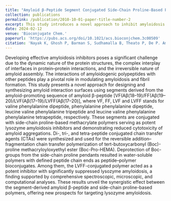 ```yaml
---
title: "Amyloid β‑Peptide Segment Conjugated Side-Chain Proline-Based Polymersas Potent Inhibitors in Lysozyme Amyloidosis"
collection: publications
permalink: /publication/2010-10-01-paper-title-number-2
excerpt: This study introduces a novel approach to inhibit amyloidosis using peptides derived from the amyloid-promoting sequence of amyloid β-peptide, conjugated with side-chain proline-based methacrylate polymers. These conjugates effectively inhibit lysozyme amyloidosis and reduce cytotoxicity of amyloid aggregations. Synthesized di-, tri-, and tetra-peptide conjugated chain transfer agents (CTAs) were used to polymerize Boc-proline methacryloyloxyethyl ester, resulting in water-soluble polymers with defined peptide chain ends. Among these, the LVFF-conjugated polymer demonstrated potent inhibition of lysozyme amyloidosis, supported by spectroscopic, microscopic, and computational analyses. This study highlights the potential of combining segment-derived amyloid β-peptide sequences with side-chain proline-based polymers for targeting amyloidosis.
date: 2024-02-12
venue: 'Bioconjugate Chem.'
paperurl: 'https://pubs.acs.org/doi/10.1021/acs.bioconjchem.3c00509'
citation: 'Nayak K, Ghosh P, Barman S, Sudhamalla B, Theato P, De P. Amyloid β-Peptide Segment Conjugated SideChain Proline-Based Polymers as Potent Inhibitors in Lysozyme Amyloidosis. Bioconjugate Chemistry. 2024 Feb 12.'
---
```


Developing effective amyloidosis inhibitors poses a significant challenge due to the dynamic nature of the protein structures, the complex interplay of interfaces in protein–protein interactions, and the irreversible nature of amyloid assembly. The interactions of amyloidogenic polypeptides with other peptides play a pivotal role in modulating amyloidosis and fibril formation. This study presents a novel approach for designing and synthesizing amyloid interaction surfaces using segments derived from the amyloid-promoting sequence of amyloid β-peptide [VF(Aβ(18–19)/FF(Aβ(19–20)/LVF(Aβ(17–19)/LVFF(Aβ(17–20)], where VF, FF, LVF and LVFF stands for valine phenylalanine dipeptide, phenylalanine phenylalanine dipeptide, leucine valine phenylalanine tripeptide and leucine valine phenylalanine phenylalanine tetrapeptide, respectively. These segments are conjugated with side-chain proline-based methacrylate polymers serving as potent lysozyme amyloidosis inhibitors and demonstrating reduced cytotoxicity of amyloid aggregations. Di-, tri-, and tetra-peptide conjugated chain transfer agents (CTAs) were synthesized and used for the reversible addition–fragmentation chain transfer polymerization of tert-butoxycarbonyl (Boc)-proline methacryloyloxyethyl ester (Boc-Pro-HEMA). Deprotection of Boc-groups from the side-chain proline pendants resulted in water-soluble polymers with defined peptide chain ends as peptide–polymer bioconjugates. Among them, the LVFF-conjugated polymer acted as a potent inhibitor with significantly suppressed lysozyme amyloidosis, a finding supported by comprehensive spectroscopic, microscopic, and computational analyses. These results unveil the synergistic effect between the segment-derived amyloid β-peptide and side-chain proline-based polymers, offering new prospects for targeting lysozyme amyloidosis.